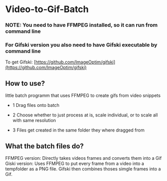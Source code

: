 # Video-to-Gif-Batch
 
### NOTE: You need to have FFMPEG installed, so it can run from command line

### For Gifski version you also need to have Gifski executable by command line
To get Gifski: [https://github.com/ImageOptim/gifski](https://github.com/ImageOptim/gifski)
 
 
 ## How to use?
 
 little batch programm that uses FFMPEG to create gifs from video snippets
 
 * 1 Drag files onto batch
 
 * 2 Choose whether to just process at is, scale individual, or to scale all with same resolution
 
 * 3 Files get created in the same folder they where dragged from


## What the batch files do?

FFMPEG version: Directly takes videos frames and converts them into a Gif
Giski version: Uses FFMPEG to put every frame from a video into a tempfolder as a PNG file. Gifski then combines thoses simgle frames into a Gif.
